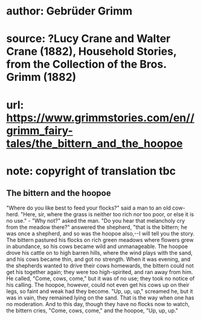 # author: Gebrüder Grimm
# source: ?Lucy Crane and Walter Crane (1882), Household Stories, from the Collection of the Bros. Grimm (1882)
# url: https://www.grimmstories.com/en//grimm_fairy-tales/the_bittern_and_the_hoopoe
# note: copyright of translation tbc

## The bittern and the hoopoe 

"Where do you like best to feed your flocks?" said a man to an old
cow-herd. "Here, sir, where the grass is neither too rich nor too poor,
or else it is no use." - "Why not?" asked the man. "Do you hear that
melancholy cry from the meadow there?" answered the shepherd, "that is
the bittern; he was once a shepherd, and so was the hoopoe also,--I
will tell you the story. The bittern pastured his flocks on rich green
meadows where flowers grew in abundance, so his cows became wild and
unmanageable. The hoopoe drove his cattle on to high barren hills, where
the wind plays with the sand, and his cows became thin, and got no
strength. When it was evening, and the shepherds wanted to drive their
cows homewards, the bittern could not get his together again; they were
too high-spirited, and ran away from him. He called, "Come, cows,
come," but it was of no use; they took no notice of his calling. The
hoopoe, however, could not even get his cows up on their legs, so faint
and weak had they become. "Up, up, up," screamed he, but it was in
vain, they remained lying on the sand. That is the way when one has no
moderation. And to this day, though they have no flocks now to watch,
the bittern cries, "Come, cows, come," and the hoopoe, "Up, up, up."
